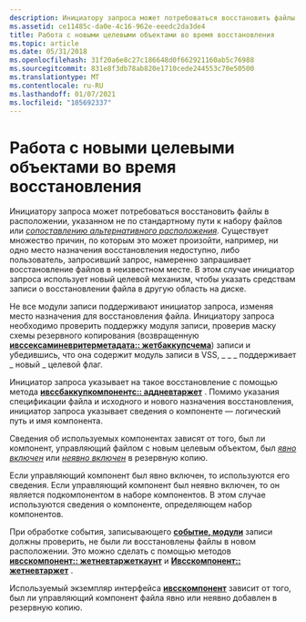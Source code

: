 ```yaml
---
description: Инициатору запроса может потребоваться восстановить файлы в расположении, указанном не по стандартному пути к набору файлов или сопоставлению альтернативного расположения.
ms.assetid: ce11485c-da0e-4c16-962e-eeedc2da3de4
title: Работа с новыми целевыми объектами во время восстановления
ms.topic: article
ms.date: 05/31/2018
ms.openlocfilehash: 31f20a6e8c27c186648d0f662921160ab5c76988
ms.sourcegitcommit: 831e8f3db78ab820e1710cede244553c70e50500
ms.translationtype: MT
ms.contentlocale: ru-RU
ms.lasthandoff: 01/07/2021
ms.locfileid: "105692337"
---
```

# <a name="working-with-new-targets-during-restore"></a>Работа с новыми целевыми объектами во время восстановления

Инициатору запроса может потребоваться восстановить файлы в расположении, указанном не по стандартному пути к набору файлов или [*сопоставлению альтернативного расположения*](vssgloss-a.md). Существует множество причин, по которым это может произойти, например, ни одно место назначения восстановления недоступно, либо пользователь, запросивший запрос, намеренно запрашивает восстановление файлов в неизвестном месте. В этом случае инициатор запроса использует новый целевой механизм, чтобы указать средствам записи о восстановлении файла в другую область на диске.

Не все модули записи поддерживают инициатор запроса, изменяя место назначения для восстановления файла. Инициатору запроса необходимо проверить поддержку модуля записи, проверив маску схемы резервного копирования (возвращенную [**ивссексаминевритерметадата:: жетбаккупсчема**](/windows/desktop/api/VsBackup/nf-vsbackup-ivssexaminewritermetadata-getbackupschema)) записи и убедившись, что она содержит модуль записи в VSS, \_ \_ \_ поддерживает \_ новый \_ целевой флаг.

Инициатор запроса указывает на такое восстановление с помощью метода [**ивссбаккупкомпонентс:: аддневтаржет**](/windows/desktop/api/VsBackup/nf-vsbackup-ivssbackupcomponents-addnewtarget) . Помимо указания спецификации файла и исходного и нового назначения восстановления, инициатор запроса указывает сведения о компоненте — логический путь и имя компонента.

Сведения об используемых компонентах зависят от того, был ли компонент, управляющий файлом с новым целевым объектом, был [*явно включен*](vssgloss-e.md) или [*неявно включен*](vssgloss-i.md) в резервную копию.

Если управляющий компонент был явно включен, то используются его сведения. Если управляющий компонент был неявно включен, то он является подкомпонентом в наборе компонентов. В этом случае используются сведения о компоненте, определяющем набор компонентов.

При обработке события, записывающего [**событие, модули**](/windows/desktop/api/VsBackup/nf-vsbackup-ivssbackupcomponents-postrestore) записи должны проверить, не были ли восстановлены файлы в новом расположении. Это можно сделать с помощью методов [**ивсскомпонент:: жетневтаржеткаунт**](/windows/desktop/api/VsWriter/nf-vswriter-ivsscomponent-getnewtargetcount) и [**Ивсскомпонент:: жетневтаржет**](/windows/desktop/api/VsWriter/nf-vswriter-ivsscomponent-getnewtarget) .

Используемый экземпляр интерфейса [**ивсскомпонент**](/windows/desktop/api/VsWriter/nl-vswriter-ivsscomponent) зависит от того, был ли управляющий компонент файла явно или неявно добавлен в резервную копию.

 

 



